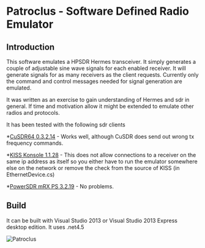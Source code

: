 ﻿Patroclus - Software Defined Radio Emulator
===========================================

## Introduction

This software emulates a HPSDR Hermes transceiver.
It simply generates a couple of adjustable sine wave signals for each enabled receiver.
It will generate signals for as many receivers as the client requests.
Currently only the command and control messages needed for signal generation are emulated. 

It was written as an exercise to gain understanding of Hermes and sdr in general.
If time and motivation allow it might be extended to emulate other radios and protocols.

It has been tested with the following sdr clients

  *[CuSDR64 0.3.2.14](https://plus.google.com/107168125384405552048/posts) - Works well, although CuSDR does send out wrong tx frequency commands.

  *[KISS Konsole 1.1.28](http://openhpsdr.org/wiki/index.php?title=KISS_Konsole) - This does not allow connections to a receiver on the same ip address as itself so you either have to run the emulator somewhere else on the network or remove the check from the source of KISS (in EthernetDevice.cs)

  *[PowerSDR mRX PS 3.2.19](http://openhpsdr.org/wiki/index.php?title=PowerSDR) - No problems.

## Build
It can be built with Visual Studio 2013 or Visual Studio 2013 Express desktop edition.
It uses .net4.5

![Patroclus](docs/patroculus.jpg)

